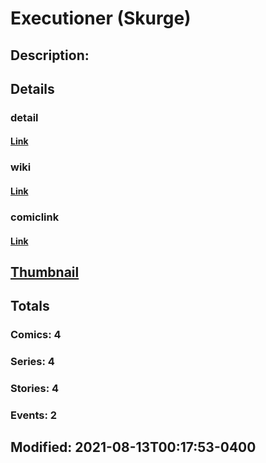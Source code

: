 # Executioner (Skurge)
## Description: 
## Details
### detail
#### [Link](http://marvel.com/comics/characters/1012378/executioner_skurge?utm_campaign=apiRef&utm_source=225578a89fc76f3d20fbffda5d17a88d)
### wiki
#### [Link](http://marvel.com/universe/Executioner%20(Skurge)?utm_campaign=apiRef&utm_source=225578a89fc76f3d20fbffda5d17a88d)
### comiclink
#### [Link](http://marvel.com/comics/characters/1012378/executioner_skurge?utm_campaign=apiRef&utm_source=225578a89fc76f3d20fbffda5d17a88d)
## [Thumbnail](http://i.annihil.us/u/prod/marvel/i/mg/b/40/image_not_available.jpg)
## Totals
### Comics: 4
### Series: 4
### Stories: 4
### Events: 2
## Modified: 2021-08-13T00:17:53-0400